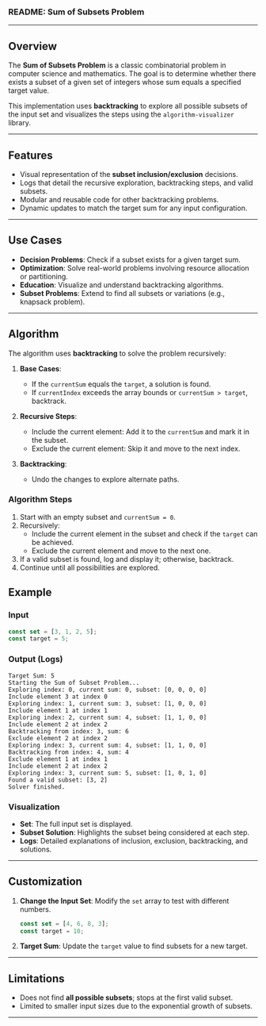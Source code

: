 ### README: Sum of Subsets Problem

---

## **Overview**

The **Sum of Subsets Problem** is a classic combinatorial problem in computer science and mathematics. The goal is to determine whether there exists a subset of a given set of integers whose sum equals a specified target value.

This implementation uses **backtracking** to explore all possible subsets of the input set and visualizes the steps using the `algorithm-visualizer` library.

---

## **Features**

- Visual representation of the **subset inclusion/exclusion** decisions.
- Logs that detail the recursive exploration, backtracking steps, and valid subsets.
- Modular and reusable code for other backtracking problems.
- Dynamic updates to match the target sum for any input configuration.

---

## **Use Cases**

- **Decision Problems**: Check if a subset exists for a given target sum.
- **Optimization**: Solve real-world problems involving resource allocation or partitioning.
- **Education**: Visualize and understand backtracking algorithms.
- **Subset Problems**: Extend to find all subsets or variations (e.g., knapsack problem).

---

## **Algorithm**

The algorithm uses **backtracking** to solve the problem recursively:

1. **Base Cases**:
   - If the `currentSum` equals the `target`, a solution is found.
   - If `currentIndex` exceeds the array bounds or `currentSum > target`, backtrack.

2. **Recursive Steps**:
   - Include the current element: Add it to the `currentSum` and mark it in the subset.
   - Exclude the current element: Skip it and move to the next index.

3. **Backtracking**:
   - Undo the changes to explore alternate paths.

### **Algorithm Steps**

1. Start with an empty subset and `currentSum = 0`.
2. Recursively:
   - Include the current element in the subset and check if the `target` can be achieved.
   - Exclude the current element and move to the next one.
3. If a valid subset is found, log and display it; otherwise, backtrack.
4. Continue until all possibilities are explored.


## **Example**

### **Input**

```javascript
const set = [3, 1, 2, 5];
const target = 5;
```

### **Output (Logs)**

```
Target Sum: 5
Starting the Sum of Subset Problem...
Exploring index: 0, current sum: 0, subset: [0, 0, 0, 0]
Include element 3 at index 0
Exploring index: 1, current sum: 3, subset: [1, 0, 0, 0]
Include element 1 at index 1
Exploring index: 2, current sum: 4, subset: [1, 1, 0, 0]
Include element 2 at index 2
Backtracking from index: 3, sum: 6
Exclude element 2 at index 2
Exploring index: 3, current sum: 4, subset: [1, 1, 0, 0]
Backtracking from index: 4, sum: 4
Exclude element 1 at index 1
Include element 2 at index 2
Exploring index: 3, current sum: 5, subset: [1, 0, 1, 0]
Found a valid subset: [3, 2]
Solver finished.
```

### **Visualization**

- **Set**: The full input set is displayed.
- **Subset Solution**: Highlights the subset being considered at each step.
- **Logs**: Detailed explanations of inclusion, exclusion, backtracking, and solutions.

---

## **Customization**

1. **Change the Input Set**:
   Modify the `set` array to test with different numbers.
   ```javascript
   const set = [4, 6, 8, 3];
   const target = 10;
   ```

2. **Target Sum**:
   Update the `target` value to find subsets for a new target.

---

## **Limitations**

- Does not find **all possible subsets**; stops at the first valid subset.
- Limited to smaller input sizes due to the exponential growth of subsets.

---

